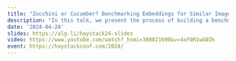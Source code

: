 ```yaml
---
title: "Zucchini or Cucumber? Benchmarking Embeddings for Similar Image Retrieval thanks to your weekly Grocery shopping"
description: "In this talk, we present the process of building a benchmark, the results of our evaluation, and the lessons we learned from those to improve our Image Recommendation API. You'll learn what makes a dataset suitable for evaluating a problem, how to pick the right metrics to evaluate, and other useful tips to evaluate your own recommender systems on other specific domains based on any available data!"
date: '2024-04-24'
slides: https://alg.li/haystack24-slides
video: https://www.youtube.com/watch?_hsmi=308021690&v=4xF0R1wG0Zk
event: https://haystackconf.com/2024/
---
```

